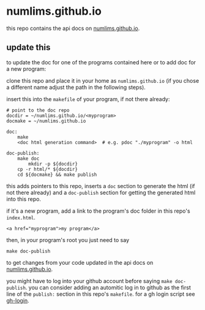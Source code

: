# numlims.github.io

this repo contains the api docs on [numlims.github.io](https://numlims.github.io/).

## update this

to update the doc for one of the programs contained here or to add doc
for a new program:

clone this repo and place it in your home as `numlims.github.io` (if
you chose a different name adjust the path in the following steps).

insert this into the `makefile` of your program, if not there already:

```
# point to the doc repo
docdir = ~/numlims.github.io/<myprogram>
docmake = ~/numlims.github.io

doc:
	make
	<doc html generation command>  # e.g. pdoc "./myprogram" -o html

doc-publish:
	make doc
        mkdir -p ${docdir}
	cp -r html/* ${docdir}
	cd ${docmake} && make publish
```

this adds pointers to this repo, inserts a `doc` section to generate
the html (if not there already) and a `doc-publish` section for
getting the generated html into this repo.

if it's a new program, add a link to the program's doc folder in this
repo's `index.html`.

```
<a href="myprogram">my program</a>
```

then, in your program's root you just need to say

```
make doc-publish
```

to get changes from your code updated in the api docs on
[numlims.github.io](https://numlims.github.io/).

you might have to log into your github account before saying `make
doc-publish`. you can consider adding an automitic log in to github as
the first line of the `publish:` section in this repo's `makefile`. for
a gh login script see
[gh-login](https://github.com/numlims/limsbin/blob/main/gh-login).
